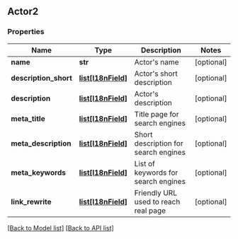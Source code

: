## Actor2

### Properties
Name | Type | Description | Notes
------------ | ------------- | ------------- | -------------
**name** | **str** | Actor&#39;s name | [optional] 
**description_short** | [**list[I18nField]**](#I18nField) | Actor&#39;s short description | [optional] 
**description** | [**list[I18nField]**](#I18nField) | Actor&#39;s description | [optional] 
**meta_title** | [**list[I18nField]**](#I18nField) | Title page for search engines | [optional] 
**meta_description** | [**list[I18nField]**](#I18nField) | Short description for search engines | [optional] 
**meta_keywords** | [**list[I18nField]**](#I18nField) | List of keywords for search engines | [optional] 
**link_rewrite** | [**list[I18nField]**](#I18nField) | Friendly URL used to reach real page | [optional] 

[[Back to Model list]](#documentation-for-models) [[Back to API list]](#documentation-for-api-endpoints)



